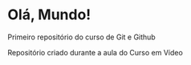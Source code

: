 # Olá, Mundo!
 Primeiro repositório do curso de Git e Github

 Repositório criado durante a aula do Curso em Vídeo
